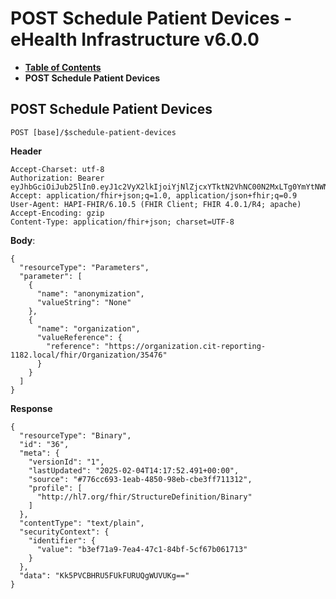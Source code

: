 # POST Schedule Patient Devices - eHealth Infrastructure v6.0.0

* [**Table of Contents**](toc.md)
* **POST Schedule Patient Devices**

## POST Schedule Patient Devices

`POST [base]/$schedule-patient-devices`

**Header**

```
Accept-Charset: utf-8
Authorization: Bearer eyJhbGciOiJub25lIn0.eyJ1c2VyX2lkIjoiYjNlZjcxYTktN2VhNC00N2MxLTg0YmYtNWNmNjdiMDYxNzEzIiwicmVhbG1fYWNjZXNzIjp7InJvbGVzIjpbIiRmZXRjaC1wYXRpZW50LWRldmljZXMiLCJyZXBvcnQtbm9uLWFub255bWl6ZWQiLCIkdGVzdC1vbmx5LWNyZWF0ZSIsIkJpbmFyeS5yZWFkIl19LCJ1c2VyX3R5cGUiOiJTWVNURU0ifQ.
Accept: application/fhir+json;q=1.0, application/json+fhir;q=0.9
User-Agent: HAPI-FHIR/6.10.5 (FHIR Client; FHIR 4.0.1/R4; apache)
Accept-Encoding: gzip
Content-Type: application/fhir+json; charset=UTF-8

```

**Body**:

```
{
  "resourceType": "Parameters",
  "parameter": [
    {
      "name": "anonymization",
      "valueString": "None"
    },
    {
      "name": "organization",
      "valueReference": {
        "reference": "https://organization.cit-reporting-1182.local/fhir/Organization/35476"
      }
    }
  ]
}

```

**Response**

```
{
  "resourceType": "Binary",
  "id": "36",
  "meta": {
    "versionId": "1",
    "lastUpdated": "2025-02-04T14:17:52.491+00:00",
    "source": "#776cc693-1eab-4850-98eb-cbe3ff711312",
    "profile": [
      "http://hl7.org/fhir/StructureDefinition/Binary"
    ]
  },
  "contentType": "text/plain",
  "securityContext": {
    "identifier": {
      "value": "b3ef71a9-7ea4-47c1-84bf-5cf67b061713"
    }
  },
  "data": "Kk5PVCBHRU5FUkFURUQgWUVUKg=="
}

```

